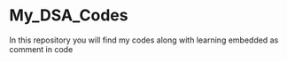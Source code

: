 # My_DSA_Codes
In this repository you will find my codes along with learning embedded as comment in code 
